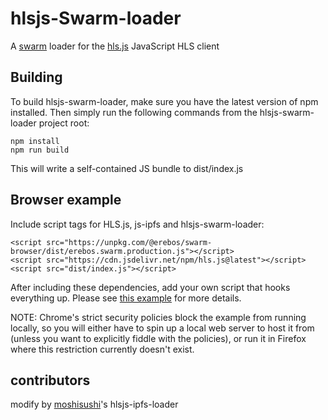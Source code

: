 # hlsjs-Swarm-loader
A [swarm](https://github.com/ethersphere/swarm) loader for the
[hls.js](https://github.com/video-dev/hls.js) JavaScript HLS client

## Building

To build hlsjs-swarm-loader,  make sure you have the latest version of npm
installed. Then simply run the following commands from the hlsjs-swarm-loader
project root:
```
npm install
npm run build
```

This will write a self-contained JS bundle to dist/index.js

## Browser example
Include script tags for HLS.js, js-ipfs and hlsjs-swarm-loader:
```
<script src="https://unpkg.com/@erebos/swarm-browser/dist/erebos.swarm.production.js"></script>
<script src="https://cdn.jsdelivr.net/npm/hls.js@latest"></script>
<script src="dist/index.js"></script>
```

After including these dependencies, add your own script that hooks everything
up. Please see [this example](examples/basic_usage.html) for more details.

NOTE: Chrome's strict security policies block the example from running
locally, so you will either have to spin up a local web server to host it from
(unless you want to explicitly fiddle with the policies),
or run it in Firefox where this restriction currently doesn't exist.

## contributors
modify by [moshisushi](https://github.com/moshisushi/hlsjs-ipfs-loader)'s hlsjs-ipfs-loader
